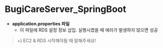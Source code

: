 BugiCareServer_SpringBoot
=============

* **application.properties 파일**
    * 이 파일에 RDS 설정 정보 삽입. 실행시켰을 때 에러가 발생하지 않으면 성공


> +) EC2 & RDS 시작해야될 때 말해주세요! 

